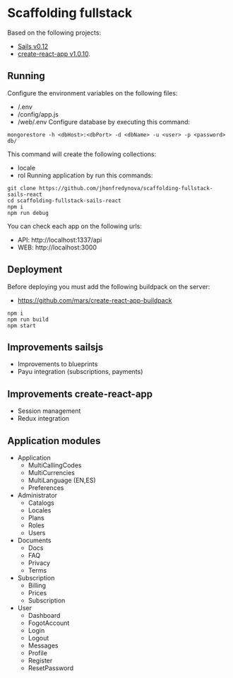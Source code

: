 # Scaffolding fullstack
Based on the following projects:
- [Sails v0.12](http://sailsjs.org) 
- [create-react-app v1.0.10](https://github.com/facebook/create-react-app).

## Running
Configure the environment variables on the following files:
- /.env
- /config/app.js
- /web/.env
Configure database by executing this command:
```
mongorestore -h <dbHost>:<dbPort> -d <dbName> -u <user> -p <password> db/
```
This command will create the following collections:
- locale
- rol
Running application by run this commands:
```
git clone https://github.com/jhonfredynova/scaffolding-fullstack-sails-react
cd scaffolding-fullstack-sails-react
npm i
npm run debug
```
You can check each app on the following urls:
- API: http://localhost:1337/api
- WEB: http://localhost:3000

## Deployment
Before deploying you must add the following buildpack on the server:
- https://github.com/mars/create-react-app-buildpack
```
npm i
npm run build
npm start
```

## Improvements sailsjs
- Improvements to blueprints
- Payu integration (subscriptions, payments)

## Improvements create-react-app
- Session management
- Redux integration

## Application modules
- Application
  - MultiCallingCodes
  - MultiCurrencies
  - MultiLanguage (EN,ES)
  - Preferences
- Administrator
  - Catalogs
  - Locales
  - Plans
  - Roles
  - Users
- Documents 
  - Docs
  - FAQ
  - Privacy
  - Terms
- Subscription 
  - Billing
  - Prices
  - Subscription
- User
  - Dashboard
  - FogotAccount
  - Login
  - Logout
  - Messages
  - Profile
  - Register
  - ResetPassword
